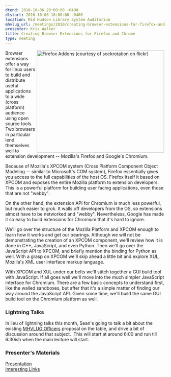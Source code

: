 ```yaml
---
dtend: 2010-10-06 20:00:00 -0400
dtstart: 2010-10-06 18:00:00 -0400
location: Mid Hudson Library System Auditorium
mhvlug_url: /meetings/2010/creating-browser-extensions-for-firefox-and-chrome
presenter: Kris Walker
title: Creating Browser Extensions for Firefox and Chrome
type: meeting
---
```



<img align="right" width="400" hspace="5" height="321" alt="Firefox Addons (courtesy of sockrotation on flickr)" src="/sites/default/files/2722706523_99a3686dba.jpg" />Browser extensions offer a way for linux users to build and distribute useful applications to a wide (cross platform) audience using open source tools. Two browsers in particular lend themselves well to extension development -- Mozilla's Firefox and Google's Chromium.

Because of Mozilla's XPCOM system (Cross Platform Component Object Modeling -- similar to Microsoft's COM system), Firefox essentially gives you access to the full capabilities of the host OS. Firefox itself it based on XPCOM and exposes the entire Mozilla platform to extension developers. This is a powerful platform for building user facing applications, even those that are not "webby".

On the other hand, the extension API for Chromium is much less powerful, but much easier to grok. It walls off developers from the OS, so extensions almost have to be networked and "webby". Nevertheless, Google has made it so easy to build extensions for Chromium that it's hard to ignore.

We'll go over the structure of the Mozilla Platform and XPCOM enough to learn how it works and get our bearings. Although we will not be demonstrating the creation of an XPCOM component, we'll review how it is done in C++, JavaScript, and even Python. Then we'll go over the JavaScript API to XPCOM, and briefly mention the binding for Python as well.  With a grasp on XPCOM we'll skip ahead a little bit and explore XUL, Mozilla's XML user interface markup language.

With XPCOM and XUL under our belts we'll stitch together a GUI build tool with JavaScript.  If all goes well we'll move into the much simpler JavaScript interface for Chromium. There are a few basic concepts to understand first, like the walled sandboxes, but after that it's a simple matter of finding our way around the JavaScript API. Given some time, we'll build the same GUI build tool on the Chromium platform as well.

### Lightning Talks

In lieu of lightning talks this month, Sean's going to talk a bit about the existing [MHVLUG Officers](/content/officer-roles) proposal on the table, and drive a bit of discussion around that subject.  This will start at around 6:00 and run till 6:30ish when the main lecture will start.

### Presenter's Materials

[Presentation](http://www.kixx.name/presentations/browser_extensions.html)<br />[Interesting Links](http://www.delicious.com/kristoffwalk/browser.extension.talk)
